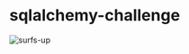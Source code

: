 # sqlalchemy-challenge
![surfs-up](https://user-images.githubusercontent.com/84728317/134597447-b3be4cda-7f73-47e1-a7f1-1283412978fe.png)
